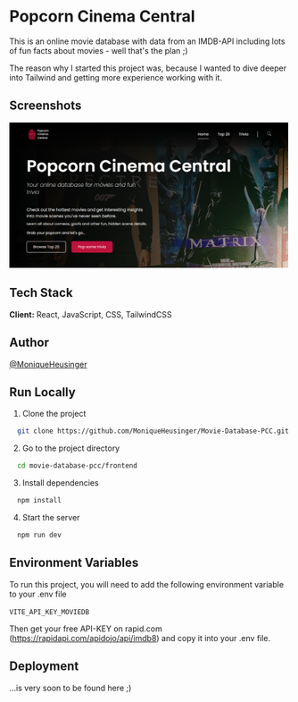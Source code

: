 
# Popcorn Cinema Central 

This is an online movie database with data from an IMDB-API including lots of fun facts about movies - well that's the plan ;)

The reason why I started this project was, because I wanted to dive deeper into Tailwind and getting more experience working with it.
## Screenshots

<img src="./frontend/public/screenshot_movie_db.png" width="500">


## Tech Stack

**Client:** React, JavaScript, CSS, TailwindCSS


## Author

 [@MoniqueHeusinger](https://www.github.com/MoniqueHeusinger)


## Run Locally

1) Clone the project

```bash
  git clone https://github.com/MoniqueHeusinger/Movie-Database-PCC.git
```

2) Go to the project directory

```bash
  cd movie-database-pcc/frontend
```

3) Install dependencies

```bash
  npm install
```

4) Start the server

```bash
  npm run dev
```


## Environment Variables

To run this project, you will need to add the following environment variable to your .env file

`VITE_API_KEY_MOVIEDB`

Then get your free API-KEY on rapid.com (https://rapidapi.com/apidojo/api/imdb8) and copy it into your .env file.


## Deployment

...is very soon to be found here ;)


